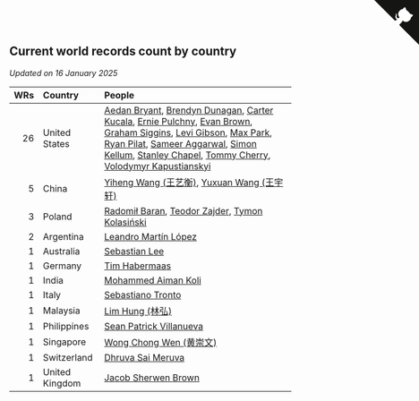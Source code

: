 ## Current world records count by country

*Updated on 16 January 2025*

| WRs | Country | People |
| ---: | :--- | :--- |
| 26 | United States | [Aedan Bryant](https://www.worldcubeassociation.org/persons/2017BRYA06), [Brendyn Dunagan](https://www.worldcubeassociation.org/persons/2021DUNA01), [Carter Kucala](https://www.worldcubeassociation.org/persons/2015KUCA01), [Ernie Pulchny](https://www.worldcubeassociation.org/persons/2010PULC01), [Evan Brown](https://www.worldcubeassociation.org/persons/2013BROW04), [Graham Siggins](https://www.worldcubeassociation.org/persons/2016SIGG01), [Levi Gibson](https://www.worldcubeassociation.org/persons/2018GIBS04), [Max Park](https://www.worldcubeassociation.org/persons/2012PARK03), [Ryan Pilat](https://www.worldcubeassociation.org/persons/2016PILA03), [Sameer Aggarwal](https://www.worldcubeassociation.org/persons/2017AGGA01), [Simon Kellum](https://www.worldcubeassociation.org/persons/2016KELL12), [Stanley Chapel](https://www.worldcubeassociation.org/persons/2016CHAP04), [Tommy Cherry](https://www.worldcubeassociation.org/persons/2015CHER07), [Volodymyr Kapustianskyi](https://www.worldcubeassociation.org/persons/2022KAPU01) |
| 5 | China | [Yiheng Wang (王艺衡)](https://www.worldcubeassociation.org/persons/2019WANY36), [Yuxuan Wang (王宇轩)](https://www.worldcubeassociation.org/persons/2009WANG13) |
| 3 | Poland | [Radomił Baran](https://www.worldcubeassociation.org/persons/2020BARA02), [Teodor Zajder](https://www.worldcubeassociation.org/persons/2021ZAJD03), [Tymon Kolasiński](https://www.worldcubeassociation.org/persons/2016KOLA02) |
| 2 | Argentina | [Leandro Martín López](https://www.worldcubeassociation.org/persons/2018LOPE22) |
| 1 | Australia | [Sebastian Lee](https://www.worldcubeassociation.org/persons/2021LEES01) |
| 1 | Germany | [Tim Habermaas](https://www.worldcubeassociation.org/persons/2007HABE01) |
| 1 | India | [Mohammed Aiman Koli](https://www.worldcubeassociation.org/persons/2017KOLI01) |
| 1 | Italy | [Sebastiano Tronto](https://www.worldcubeassociation.org/persons/2011TRON02) |
| 1 | Malaysia | [Lim Hung (林弘)](https://www.worldcubeassociation.org/persons/2016HUNG08) |
| 1 | Philippines | [Sean Patrick Villanueva](https://www.worldcubeassociation.org/persons/2017VILL41) |
| 1 | Singapore | [Wong Chong Wen (黄崇文)](https://www.worldcubeassociation.org/persons/2014WENW01) |
| 1 | Switzerland | [Dhruva Sai Meruva](https://www.worldcubeassociation.org/persons/2021MERU01) |
| 1 | United Kingdom | [Jacob Sherwen Brown](https://www.worldcubeassociation.org/persons/2022BROW01) |


<a href="https://github.com/jonatanklosko/wca_statistics" class="github-corner" aria-label="View source on Github"><svg width="80" height="80" viewBox="0 0 250 250" style="fill:#151513; color:#fff; position: absolute; top: 0; border: 0; right: 0;" aria-hidden="true"><path d="M0,0 L115,115 L130,115 L142,142 L250,250 L250,0 Z"></path><path d="M128.3,109.0 C113.8,99.7 119.0,89.6 119.0,89.6 C122.0,82.7 120.5,78.6 120.5,78.6 C119.2,72.0 123.4,76.3 123.4,76.3 C127.3,80.9 125.5,87.3 125.5,87.3 C122.9,97.6 130.6,101.9 134.4,103.2" fill="currentColor" style="transform-origin: 130px 106px;" class="octo-arm"></path><path d="M115.0,115.0 C114.9,115.1 118.7,116.5 119.8,115.4 L133.7,101.6 C136.9,99.2 139.9,98.4 142.2,98.6 C133.8,88.0 127.5,74.4 143.8,58.0 C148.5,53.4 154.0,51.2 159.7,51.0 C160.3,49.4 163.2,43.6 171.4,40.1 C171.4,40.1 176.1,42.5 178.8,56.2 C183.1,58.6 187.2,61.8 190.9,65.4 C194.5,69.0 197.7,73.2 200.1,77.6 C213.8,80.2 216.3,84.9 216.3,84.9 C212.7,93.1 206.9,96.0 205.4,96.6 C205.1,102.4 203.0,107.8 198.3,112.5 C181.9,128.9 168.3,122.5 157.7,114.1 C157.9,116.9 156.7,120.9 152.7,124.9 L141.0,136.5 C139.8,137.7 141.6,141.9 141.8,141.8 Z" fill="currentColor" class="octo-body"></path></svg></a><style>.github-corner:hover .octo-arm{animation:octocat-wave 560ms ease-in-out}@keyframes octocat-wave{0%,100%{transform:rotate(0)}20%,60%{transform:rotate(-25deg)}40%,80%{transform:rotate(10deg)}}@media (max-width:500px){.github-corner:hover .octo-arm{animation:none}.github-corner .octo-arm{animation:octocat-wave 560ms ease-in-out}}</style>
